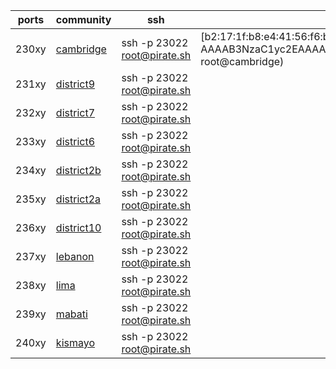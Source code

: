 ports|community|ssh|key
---|---|---|---
230xy|[cambridge](http://pirate.ole.org:23084/apps/_design/bell/MyApp/index.html)|ssh -p 23022 root@pirate.sh|[b2:17:1f:b8:e4:41:56:f6:bc:87:4e:83:f3:65:5f:f6](ssh-rsa AAAAB3NzaC1yc2EAAAADAQABAAABAQDGu7TNqqo79FtY88596GDVQVca9ZsTPSMB5tMB1k1jJLRmJLZnKlF/sdsBM8pIbzNCEstpykJcJqWx6FykM5xR9+nIHm9qGbIVwvic87F5r7mkSWjCEbHCaBEXDodhdHZCAavXDaOKDj+Cd55cbVzhfXqwxRyPlc2Yc/V3cArcJDZLruMFNnYoFJOW7mLPoqn8/9ev1gXE7Moj9y4yLS+8ZKoQ2jJ/5HgmOQJiJw4m4NkU1pAfktoP1O1qOGUxlkoodoZhZ08udYexPaMMpMQDl1PYU2DCqpaBBcs9lWyY4JShAOsFF8v//EUp7kIqt4hSWFl10mImKsdb2WkRKooL root@cambridge)
231xy|[district9](http://pirate.ole.org:23184/apps/_design/bell/MyApp/index.html)|ssh -p 23022 root@pirate.sh|[]()
232xy|[district7](http://pirate.ole.org:23284/apps/_design/bell/MyApp/index.html)|ssh -p 23022 root@pirate.sh|[]()
233xy|[district6](http://pirate.ole.org:23384/apps/_design/bell/MyApp/index.html)|ssh -p 23022 root@pirate.sh|[]()
234xy|[district2b](http://pirate.ole.org:23484/apps/_design/bell/MyApp/index.html)|ssh -p 23022 root@pirate.sh|[]()
235xy|[district2a](http://pirate.ole.org:23584/apps/_design/bell/MyApp/index.html)|ssh -p 23022 root@pirate.sh|[]()
236xy|[district10](http://pirate.ole.org:23684/apps/_design/bell/MyApp/index.html)|ssh -p 23022 root@pirate.sh|[]()
237xy|[lebanon](http://pirate.ole.org:23784/apps/_design/bell/MyApp/index.html)|ssh -p 23022 root@pirate.sh|[]()
238xy|[lima](http://pirate.ole.org:23884/apps/_design/bell/MyApp/index.html)|ssh -p 23022 root@pirate.sh|[]()
239xy|[mabati](http://pirate.ole.org:23984/apps/_design/bell/MyApp/index.html)|ssh -p 23022 root@pirate.sh|[]()
240xy|[kismayo](http://pirate.ole.org:24084/apps/_design/bell/MyApp/index.html)|ssh -p 23022 root@pirate.sh|[]()
